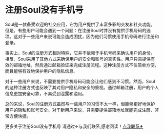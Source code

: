# 注册Soul没有手机号

Soul是一款备受欢迎的社交应用，它为用户提供了丰富多彩的交友和社交功能。但是，有些用户可能会遇到一个问题：在注册Soul时并没有提供手机号码的选项。这对于一些用户来说可能会造成困扰，因为他们习惯使用手机号码进行注册和登录。

事实上，Soul的注册方式相对特殊，它并不依赖于手机号码来确认用户的身份。相反，Soul采用了其他方式来确保用户的安全和账号的真实性。用户只需提供有效的邮箱地址，然后通过邮箱验证来完成注册流程。这种注册方式不仅简单方便，而且能够有效地保护用户的隐私信息。

对于一些用户来说，不需要提供手机号码可能会让他们感到不习惯。然而，Soul的这种注册方式也反映了其对用户隐私和安全的重视。通过邮箱注册，用户的个人信息更加安全可靠，不易受到泄露和滥用。

总的来说，Soul的注册方式虽然与一些用户的习惯不太一样，但能够更好地保护用户的隐私和账号安全。对于新用户来说，只需要提供邮箱地址就能完成注册，非常方便快捷。

更多关于注册Soul没有手机号 请通过✈与我们联系,感谢阅读！[点我联系✈](https://my.G208.com)